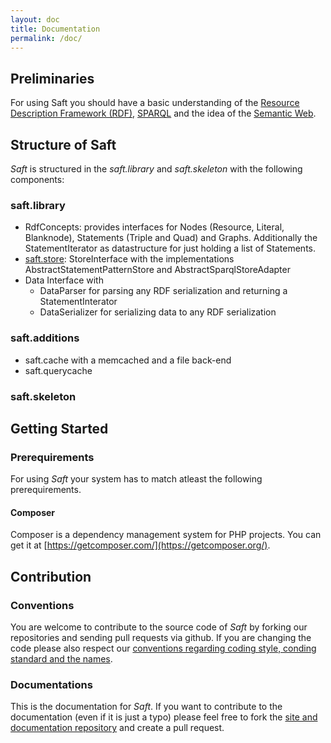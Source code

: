```yaml
---
layout: doc
title: Documentation
permalink: /doc/
---
```


## Preliminaries

For using Saft you should have a basic understanding of the [Resource Description Framework (RDF)](https://en.wikipedia.org/wiki/Resource_Description_Framework), [SPARQL](https://en.wikipedia.org/wiki/SPARQL) and the idea of the [Semantic Web](https://en.wikipedia.org/wiki/Semantic_Web).

## Structure of Saft

_Saft_ is structured in the _saft.library_ and _saft.skeleton_ with the following components:

### saft.library

* RdfConcepts: provides interfaces for Nodes (Resource, Literal, Blanknode), Statements (Triple and Quad) and Graphs. Additionally the StatementIterator as datastructure for just holding a list of Statements.
* [saft.store](store): StoreInterface with the implementations AbstractStatementPatternStore and AbstractSparqlStoreAdapter
* Data Interface with
    * DataParser for parsing any RDF serialization and returning a StatementInterator
    * DataSerializer for serializing data to any RDF serialization

### saft.additions

* saft.cache with a memcached and a file back-end
* saft.querycache

### saft.skeleton

## Getting Started

### Prerequirements

For using _Saft_ your system has to match atleast the following prerequirements.

#### Composer

Composer is a dependency management system for PHP projects.
You can get it at [https://getcomposer.com/](https://getcomposer.org/).

## Contribution

### Conventions
You are welcome to contribute to the source code of _Saft_ by forking our repositories and sending pull requests via github.
If you are changing the code please also respect our [conventions regarding coding style, conding standard and the names](conventions).

### Documentations
This is the documentation for _Saft_. If you want to contribute to the documentation (even if it is just a typo) please feel free to fork the [site and documentation repository](https://github.com/SaftIng/safting.github.io) and create a pull request.
